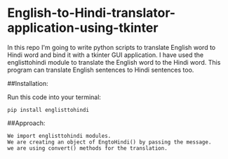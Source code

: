 # English-to-Hindi-translator-application-using-tkinter
In this repo I'm going to write python scripts to translate English word to Hindi word and bind it with a tkinter GUI application. I have used the englisttohindi module to translate the English word to the Hindi word. This program can translate English sentences to Hindi sentences too.

##Installation:

Run this code into your terminal:

    pip install englisttohindi

##Approach:

    We import englisttohindi modules.
    We are creating an object of EngtoHindi() by passing the message.
    we are using convert() methods for the translation.
